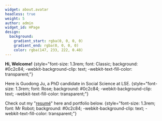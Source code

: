 ```yaml
---
widget: about.avatar
headless: true
weight: 5
author: admin
widget_id: HPage
design:
  background:
    gradient_start: rgba(0, 0, 0, 0)
    gradient_end: rgba(0, 0, 0, 0)
    color: rgba(147, 233, 222, 0.48)
---
```

**Hi, Welcome!**
{style="font-size: 1.3rem; font: Classic; background: #0c2c84; -webkit-background-clip: text; -webkit-text-fill-color: transparent;"}

Here is Guodong Ju, a PhD candidate in Social Science at LSE.
{style="font-size: 1.3rem; font: Rose; background: #0c2c84; -webkit-background-clip: text; -webkit-text-fill-color: transparent;"}

Check out my "[resumé](/about/)" here and portfolio below.
{style="font-size: 1.3rem; font: Mr Robot; background: #0c2c84; -webkit-background-clip: text; -webkit-text-fill-color: transparent;"}